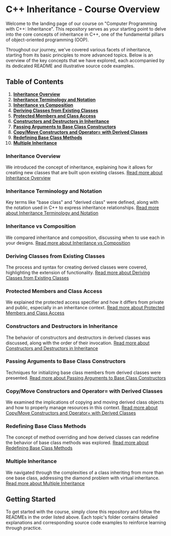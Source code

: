 # C++ Inheritance - Course Overview

Welcome to the landing page of our course on "Computer Programming with C++: Inheritance". This repository serves as your starting point to delve into the core concepts of inheritance in C++, one of the fundamental pillars of object-oriented programming (OOP).

Throughout our journey, we've covered various facets of inheritance, starting from its basic principles to more advanced topics. Below is an overview of the key concepts that we have explored, each accompanied by its dedicated README and illustrative source code examples.

## Table of Contents

1. **[Inheritance Overview](#inheritance-overview)**
2. **[Inheritance Terminology and Notation](#inheritance-terminology-and-notation)**
3. **[Inheritance vs Composition](#inheritance-vs-composition)**
4. **[Deriving Classes from Existing Classes](#deriving-classes-from-existing-classes)**
5. **[Protected Members and Class Access](#protected-members-and-class-access)**
6. **[Constructors and Destructors in Inheritance](#constructors-and-destructors-in-inheritance)**
7. **[Passing Arguments to Base Class Constructors](#passing-arguments-to-base-class-constructors)**
8. **[Copy/Move Constructors and Operator= with Derived Classes](#copymove-constructors-and-operator-with-derived-classes)**
9. **[Redefining Base Class Methods](#redefining-base-class-methods)**
10. **[Multiple Inheritance](#multiple-inheritance)**

### Inheritance Overview

We introduced the concept of inheritance, explaining how it allows for creating new classes that are built upon existing classes.
[Read more about Inheritance Overview](./1.InheritanceOverview/README.md)

### Inheritance Terminology and Notation

Key terms like "base class" and "derived class" were defined, along with the notation used in C++ to express inheritance relationships.
[Read more about Inheritance Terminology and Notation](./2.Terminology_Notation/README.md)

### Inheritance vs Composition

We compared inheritance and composition, discussing when to use each in your designs.
[Read more about Inheritance vs Composition](./3.InheritanceVsComposition/README.md)

### Deriving Classes from Existing Classes

The process and syntax for creating derived classes were covered, highlighting the extension of functionality.
[Read more about Deriving Classes from Existing Classes](./4.DerivingClassesFromExistingClasses/README.md)


### Protected Members and Class Access

We explained the protected access specifier and how it differs from private and public, especially in an inheritance context.
[Read more about Protected Members and Class Access](./5.ProtectedMembersClassAccess/README.md)


### Constructors and Destructors in Inheritance

The behavior of constructors and destructors in derived classes was discussed, along with the order of their invocation.
[Read more about Constructors and Destructors in Inheritance](./6.ConstructorsAndDestructors/README.md)  

### Passing Arguments to Base Class Constructors

Techniques for initializing base class members from derived classes were presented.
[Read more about Passing Arguments to Base Class Constructors](./7.PassingArgumentsToBaseClassConstructors/README.md)

### Copy/Move Constructors and Operator= with Derived Classes

We examined the implications of copying and moving derived class objects and how to properly manage resources in this context.
[Read more about Copy/Move Constructors and Operator= with Derived Classes](./8.Copy_MoveConsturctorandOpertor=WithDerivedClasses/README.md)

### Redefining Base Class Methods

The concept of method overriding and how derived classes can redefine the behavior of base class methods was explored.
[Read more about Redefining Base Class Methods](./9.RedefiningBaseClassMethods/README.md)

### Multiple Inheritance

We navigated through the complexities of a class inheriting from more than one base class, addressing the diamond problem with virtual inheritance.
[Read more about Multiple Inheritance](./10.MultipleInheritance/README.md)

## Getting Started

To get started with the course, simply clone this repository and follow the READMEs in the order listed above. Each topic's folder contains detailed explanations and corresponding source code examples to reinforce learning through practice.
